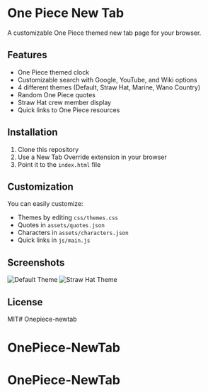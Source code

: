 # One Piece New Tab

A customizable One Piece themed new tab page for your browser.

## Features

- One Piece themed clock
- Customizable search with Google, YouTube, and Wiki options
- 4 different themes (Default, Straw Hat, Marine, Wano Country)
- Random One Piece quotes
- Straw Hat crew member display
- Quick links to One Piece resources

## Installation

1. Clone this repository
2. Use a New Tab Override extension in your browser
3. Point it to the `index.html` file

## Customization

You can easily customize:
- Themes by editing `css/themes.css`
- Quotes in `assets/quotes.json`
- Characters in `assets/characters.json`
- Quick links in `js/main.js`

## Screenshots

![Default Theme](screenshots/default.png)
![Straw Hat Theme](screenshots/strawhat.png)

## License

MIT# Onepiece-newtab
# OnePiece-NewTab
# OnePiece-NewTab
